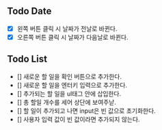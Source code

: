 ## Todo Date

- [x] 왼쪽 버튼 클릭 시 날짜가 전날로 바뀐다.
- [x] 오른쪽 버튼 클릭 시 날짜가 다음날로 바뀐다.

## Todo List

- [] 새로운 할 일을 확인 버튼으로 추가한다.
- [] 새로운 할 일을 엔터키 입력으로 추가한다.
- [] 추가되는 할 일을 ul태그 안에 삽입한다.
- [] 총 할일 개수를 세어 상단에 보여주낟.
- [] 할 일이 추가되고 나면 input은 빈 값으로 초기화한다.
- [] 사용자 입력 값이 빈 값이라면 추가되지 않는다.
